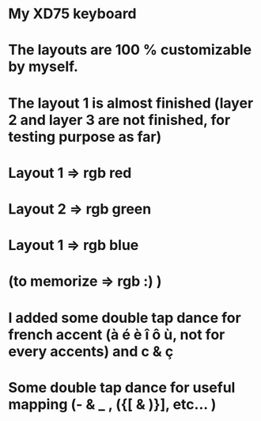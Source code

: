 #
# My XD75 keyboard 
# The layouts are 100 % customizable by myself.
# The layout 1 is almost finished (layer 2 and layer 3 are not finished, for testing purpose as far)
# Layout 1 => rgb red
# Layout 2 => rgb green
# Layout 1 => rgb blue
# (to memorize => rgb :) )
#
# I added some double tap dance for french accent (à é è î ô ù, not for every accents) and c & ç 
# Some double tap dance for useful mapping (- & _ ,  ({[ & )}], etc...  )
#
#
